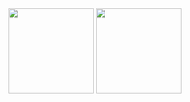 <!--
**wujieli0207/wujieli0207** is a ✨ _special_ ✨ repository because its `README.md` (this file) appears on your GitHub profile.

Here are some ideas to get you started:

- 🔭 I’m currently working on ...
- 🌱 I’m currently learning ...
- 👯 I’m looking to collaborate on ...
- 🤔 I’m looking for help with ...
- 💬 Ask me about ...
- 📫 How to reach me: ...
- 😄 Pronouns: ...
- ⚡ Fun fact: ...
-->

<div align="center">
<span>  </span>
<img height="170px" src="https://github-readme-stats.vercel.app/api?username=wujieli0207&count_private=true&show_icons=true&theme=radical" /><span>  </span><img height="170px" src="https://github-readme-stats.vercel.app/api/top-langs/?username=wujieli0207&layout=compact&langs_count=8" />
<span>  </span>
</div>
